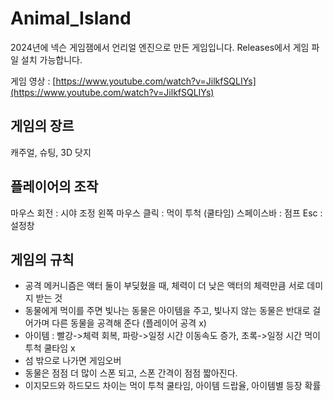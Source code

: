 # Animal_Island
2024년에 넥슨 게임잼에서 언리얼 엔진으로 만든 게임입니다.
Releases에서 게임 파일 설치 가능합니다.

게임 영상 : [https://www.youtube.com/watch?v=JilkfSQLIYs](https://www.youtube.com/watch?v=JilkfSQLIYs)

## 게임의 장르 
캐주얼, 슈팅, 3D 닷지

## 플레이어의 조작 
마우스 회전 : 시야 조정
왼쪽 마우스 클릭 : 먹이 투척 (쿨타임)
스페이스바 : 점프
Esc : 설정창

## 게임의 규칙 
- 공격 메커니즘은 액터 둘이 부딪혔을 때, 체력이 더 낮은 액터의 체력만큼 서로 데미지 받는 것 
- 동물에게 먹이를 주면 빛나는 동물은 아이템을 주고, 빛나지 않는 동물은 반대로 걸어가며 다른 동물을 공격해 준다 (플레이어 공격 x)
- 아이템 : 빨강->체력 회복, 파랑->일정 시간 이동속도 증가, 초록->일정 시간 먹이 투척 쿨타임 x
- 섬 밖으로 나가면 게임오버
- 동물은 점점 더 많이 스폰 되고, 스폰 간격이 점점 짧아진다.
- 이지모드와 하드모드 차이는 먹이 투척 쿨타임, 아이템 드랍율, 아이템별 등장 확률
